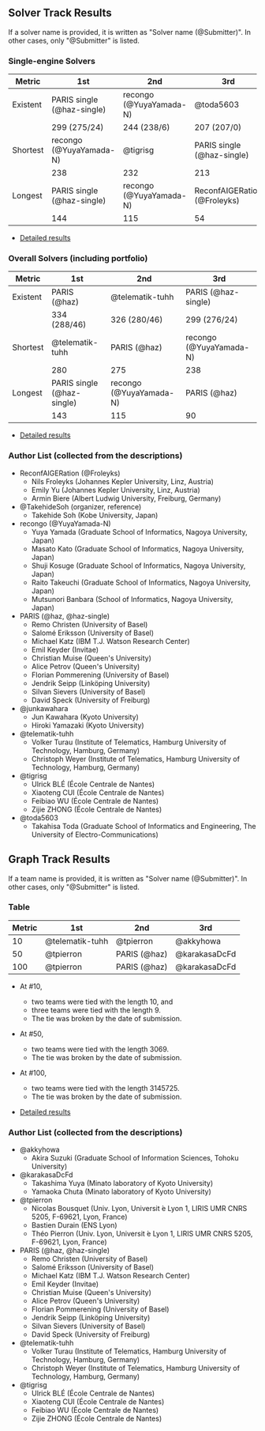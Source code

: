
## Solver Track Results

If a solver name is provided, it is written as "Solver name (@Submitter)". 
In other cases, only "@Submitter" is listed.

### Single-engine Solvers

| Metric   | 1st                        | 2nd                     | 3rd                          |
|----------|----------------------------|-------------------------|------------------------------|
| Existent | PARIS single (@haz-single) | recongo (@YuyaYamada-N) | @toda5603                    |
|          | 299 (275/24)               | 244 (238/6)             | 207 (207/0)                  |
| Shortest | recongo (@YuyaYamada-N)    | @tigrisg                | PARIS single (@haz-single)   |
|          | 238                        | 232                     | 213                          |
| Longest  | PARIS single (@haz-single) | recongo (@YuyaYamada-N) | ReconfAIGERation (@Froleyks) |
|          | 144                        | 115                     | 54                           |

- [Detailed results](solver-single/)

### Overall Solvers (including portfolio)

| Metric   | 1st                        | 2nd                     | 3rd                     |
|----------|----------------------------|-------------------------|-------------------------|
| Existent | PARIS (@haz)               | @telematik-tuhh         | PARIS (@haz-single)     |
|          | 334 (288/46)               | 326 (280/46)            | 299 (276/24)            |
| Shortest | @telematik-tuhh            | PARIS (@haz)            | recongo (@YuyaYamada-N) |
|          | 280                        | 275                     | 238                     |
| Longest  | PARIS single (@haz-single) | recongo (@YuyaYamada-N) | PARIS (@haz)            |
|          | 143                        | 115                     | 90                      |

- [Detailed results](solver-overall/)

### Author List (collected from the descriptions)

- ReconfAIGERation (@Froleyks)
  - Nils Froleyks (Johannes Kepler University, Linz, Austria)
  - Emily Yu (Johannes Kepler University, Linz, Austria)
  - Armin Biere (Albert Ludwig University, Freiburg, Germany)
- @TakehideSoh (organizer, reference)
  - Takehide Soh (Kobe University, Japan)
- recongo (@YuyaYamada-N)
  - Yuya Yamada (Graduate School of Informatics, Nagoya University, Japan)
  - Masato Kato (Graduate School of Informatics, Nagoya University, Japan)
  - Shuji Kosuge (Graduate School of Informatics, Nagoya University, Japan)
  - Raito Takeuchi (Graduate School of Informatics, Nagoya University, Japan)
  - Mutsunori Banbara (School of Informatics, Nagoya University, Japan)
- PARIS (@haz, @haz-single)
  - Remo Christen (University of Basel)
  - Salomé Eriksson (University of Basel)
  - Michael Katz (IBM T.J. Watson Research Center)
  - Emil Keyder (Invitae)
  - Christian Muise (Queen's University)
  - Alice Petrov (Queen's University)
  - Florian Pommerening (University of Basel)
  - Jendrik Seipp (Linköping University)
  - Silvan Sievers (University of Basel)
  - David Speck (University of Freiburg)
- @junkawahara
  - Jun Kawahara (Kyoto University)
  - Hiroki Yamazaki (Kyoto University)
- @telematik-tuhh
  - Volker Turau (Institute of Telematics, Hamburg University of Technology, Hamburg, Germany)
  - Christoph Weyer (Institute of Telematics, Hamburg University of Technology, Hamburg, Germany)
- @tigrisg
  - Ulrick BLÉ (École Centrale de Nantes)
  - Xiaoteng CUI (École Centrale de Nantes)
  - Feibiao WU (École Centrale de Nantes)
  - Zijie ZHONG (École Centrale de Nantes)
- @toda5603
  - Takahisa Toda (Graduate School of Informatics and Engineering, The University
of Electro-Communications)

## Graph Track Results

If a team name is provided, it is written as "Solver name (@Submitter)". 
In other cases, only "@Submitter" is listed.

### Table

| Metric | 1st             | 2nd          | 3rd           |
|--------|-----------------|--------------|---------------|
| 10     | @telematik-tuhh | @tpierron    | @akkyhowa     |
| 50     | @tpierron       | PARIS (@haz) | @karakasaDcFd |
| 100    | @tpierron       | PARIS (@haz) | @karakasaDcFd |

- At #10, 
  - two teams were tied with the length 10, and 
  - three teams were tied with the length 9.
  - The tie was broken by the date of submission.

- At #50, 
  - two teams were tied with the length 3069.
  - The tie was broken by the date of submission.

- At #100, 
  - two teams were tied with the length 3145725.
  - The tie was broken by the date of submission.

- [Detailed results](graph/)

### Author List (collected from the descriptions)
- @akkyhowa
  - Akira Suzuki (Graduate School of Information Sciences, Tohoku University)
- @karakasaDcFd
  - Takashima Yuya (Minato laboratory of Kyoto University)
  - Yamaoka Chuta (Minato laboratory of Kyoto University)
- @tpierron
  - Nicolas Bousquet (Univ. Lyon, Universit ́e Lyon 1, LIRIS UMR CNRS 5205, F-69621, Lyon, France)
  - Bastien Durain (ENS Lyon)
  - Théo Pierron (Univ. Lyon, Universit ́e Lyon 1, LIRIS UMR CNRS 5205, F-69621, Lyon, France)
- PARIS (@haz, @haz-single)
  - Remo Christen (University of Basel)
  - Salomé Eriksson (University of Basel)
  - Michael Katz (IBM T.J. Watson Research Center)
  - Emil Keyder (Invitae)
  - Christian Muise (Queen's University)
  - Alice Petrov (Queen's University)
  - Florian Pommerening (University of Basel)
  - Jendrik Seipp (Linköping University)
  - Silvan Sievers (University of Basel)
  - David Speck (University of Freiburg)
- @telematik-tuhh
  - Volker Turau (Institute of Telematics, Hamburg University of Technology, Hamburg, Germany)
  - Christoph Weyer (Institute of Telematics, Hamburg University of Technology, Hamburg, Germany)
- @tigrisg
  - Ulrick BLÉ (École Centrale de Nantes)
  - Xiaoteng CUI (École Centrale de Nantes)
  - Feibiao WU (École Centrale de Nantes)
  - Zijie ZHONG (École Centrale de Nantes)


